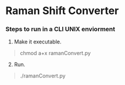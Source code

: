 # Raman Shift Converter

### Steps to run in a CLI UNIX enviorment 
1. Make it executable.
  > chmod a+x ramanConvert.py
  
2. Run.
  > ./ramanConvert.py
